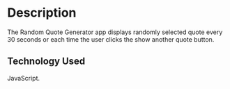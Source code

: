 # Description

The Random Quote Generator app displays randomly selected quote every 30 seconds or each time the user clicks the show another quote button.

## Technology Used

JavaScript.
